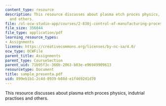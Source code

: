 ```yaml
---
content_type: resource
description: This resource discusses about plasma etch proces physics, indutrial practises
  and others.
file: /ol-ocw-studio-app/courses/2-830j-control-of-manufacturing-processes-sma-6303-spring-2008/899eb1b12c4d8939b88de1f4692d1d70_sample_presenta.pdf
file_size: 356044
file_type: application/pdf
learning_resource_types:
- Assignments
license: https://creativecommons.org/licenses/by-nc-sa/4.0/
ocw_type: OCWFile
parent_title: Assignments
parent_type: CourseSection
parent_uid: 71b95f3c-366b-2063-b03e-e96949909613
resourcetype: Document
title: sample_presenta.pdf
uid: 899eb1b1-2c4d-8939-b88d-e1f4692d1d70
---
```

This resource discusses about plasma etch proces physics, indutrial practises and others.